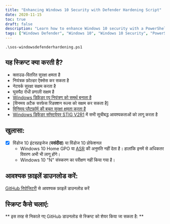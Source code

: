 ```yaml
---
title: "Enhancing Windows 10 Security with Defender Hardening Script"
date: 2020-11-15
toc: true
draft: false
description: "Learn how to enhance Windows 10 security with a PowerShell script that hardens Windows Defender Antivirus, implementing all the requirements of the Windows Defender Antivirus STIG V2R1."
tags: ["Windows Defender", "Windows 10", "Windows 10 Security", "PowerShell Script", "Hardening", "Defender Hardening", "Security Automation", "Compliance", "Controlled Folder Access", "Intrusion Prevention System", "Application Control", "Attack Surface Reduction", "Exploit Protections", "Cloud-Delivered Protections", "Network Protections", "Windows Defender STIG Script", "Windows Defender STIG", "Windows Defender Antivirus STIG V2R1", "WDAC", "ASR"]
---
```

```
.\sos-windowsdefenderhardening.ps1
```

  ## यह स्क्रिप्ट क्या करती है? - क्लाउड-वितरित सुरक्षा क्षमता है - नियंत्रक फ़ोल्डर ऐक्सेस कर सकता है - नेटवर्क सुरक्षा सक्षम करता है - घुसपैठ रोधी प्रणाली सक्षम है - [Windows डिफ़ेंडर एप नियंत्रण को समर्थ बनाता है](https://docs.microsoft.com/en-us/windows/security/threat-protection/windows-defender-application-control/windows-defender-application-control ) - [विनमय अटैक सरफेस रिडक्शन रूल्स को सक्षम कर सकता है] - [विनिमय प्लैटफ़ॉर्म की बचत सुरक्षा क्षमता करता है](https://docs.microsoft.com/en-us/microsoft-365/security/defender-endpoint/enable-exploit-protection?view=o365-worldwide#powershell ) - [Windows डिफेंडर सॉफ्टवेयर STIG V2R1](https://dl.cyber.mil/stigs/zip/U_MS_Windows_Defender_Antivirus_V2R1_STIG.zip) में सभी सूचीबद्ध आवश्यकताओं को लागू करता है  ## खुलासा: - [x] विंडोज 10 इंटरप्राइजेज (**पसंदीदा**) या विंडोज 10 प्रोफेशनल   - Windows 10 Home GPO या [ASR](https://docs.microsoft.com/en-us/windows/security/threat-protection/microsoft-defender-atp/attack-surface-reduction) की अनुमति नहीं देता है। हालांकि इनमें से अधिकतर विवरण अभी भी लागू होंगे।   - Windows 10 "N" संस्करण का परीक्षण नहीं किया गया है।  ## आवश्यक फ़ाइलें डाउनलोड करें:  [GitHub रिपोजिटरी](https://github.com/simeononsecurity/Windows-Defender-STIG-Script) से आवश्यक फ़ाइलें डाउनलोड करें  ## स्क्रिप्ट कैसे चलाएं:  ** इस तरह से निकाले गए GitHub डाउनलोड से स्क्रिप्ट को शेयर किया जा सकता है: **